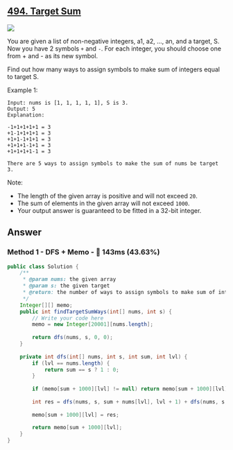 ## [494. Target Sum](https://leetcode.com/problems/target-sum/)

![](https://github.com/weltond/DataStructure/blob/master/medium.PNG)

You are given a list of non-negative integers, a1, a2, ..., an, and a target, S. Now you have 2 symbols `+` and `-`. For each integer, you should choose one from + and - as its new symbol.

Find out how many ways to assign symbols to make sum of integers equal to target S.

Example 1:

```
Input: nums is [1, 1, 1, 1, 1], S is 3. 
Output: 5
Explanation: 

-1+1+1+1+1 = 3
+1-1+1+1+1 = 3
+1+1-1+1+1 = 3
+1+1+1-1+1 = 3
+1+1+1+1-1 = 3

There are 5 ways to assign symbols to make the sum of nums be target 3.
```

Note:
- The length of the given array is positive and will not exceed `20`.
- The sum of elements in the given array will not exceed `1000`.
- Your output answer is guaranteed to be fitted in a 32-bit integer.

## Answer
### Method 1 - DFS + Memo - :rabbit: 143ms (43.63%)

```java
public class Solution {
    /**
     * @param nums: the given array
     * @param s: the given target
     * @return: the number of ways to assign symbols to make sum of integers equal to target S
     */
    Integer[][] memo;
    public int findTargetSumWays(int[] nums, int s) {
        // Write your code here
        memo = new Integer[20001][nums.length];
        
        return dfs(nums, s, 0, 0);
    }
    
    private int dfs(int[] nums, int s, int sum, int lvl) {
        if (lvl == nums.length) {
            return sum == s ? 1 : 0;
        }
        
        if (memo[sum + 1000][lvl] != null) return memo[sum + 1000][lvl];
        
        int res = dfs(nums, s, sum + nums[lvl], lvl + 1) + dfs(nums, s, sum - nums[lvl], lvl + 1);
        
        memo[sum + 1000][lvl] = res;
        
        return memo[sum + 1000][lvl];
    }
}
```
